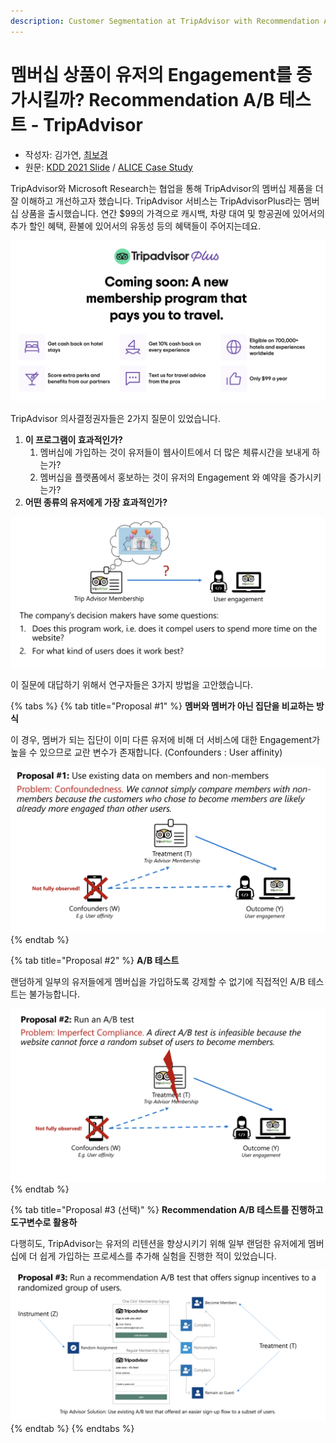 ```yaml
---
description: Customer Segmentation at TripAdvisor with Recommendation A/B Tests
---
```


# 멤버십 상품이 유저의 Engagement를 증가시킬까? Recommendation A/B 테스트 - TripAdvisor

* 작성자: 김가연, [최보경](https://www.facebook.com/pagebokyung/)
* 원문: [KDD 2021 Slide](https://drive.google.com/file/d/1yyIu\_3epIVXbwzJj658Iv4vxHGjtPh8n/view) / [ALICE Case Study](https://www.microsoft.com/en-us/research/uploads/prod/2020/04/MSR\_ALICE\_casestudy\_2020.pdf)

TripAdvisor와 Microsoft Research는 협업을 통해 TripAdvisor의 멤버십 제품을 더 잘 이해하고 개선하고자 했습니다. TripAdvisor 서비스는 TripAdvisorPlus라는 멤버십 상품을 출시했습니다. 연간 $99의 가격으로 캐시백, 차량 대여 및 항공권에 있어서의 추가 할인 혜택, 환불에 있어서의 유동성 등의 혜택들이 주어지는데요.

![](<../.gitbook/assets/image (1).png>)

TripAdvisor 의사결정권자들은 2가지 질문이 있었습니다.

1. **이 프로그램이 효과적인가?**
   1. 멤버십에 가입하는 것이 유저들이 웹사이트에서 더 많은 체류시간을 보내게 하는가?
   2. 멤버십을 플랫폼에서 홍보하는 것이 유저의 Engagement 와 예약을 증가시키는가?
2. **어떤 종류의 유저에게 가장 효과적인가?**

![](../.gitbook/assets/image.png)

이 질문에 대답하기 위해서 연구자들은 3가지 방법을 고안했습니다.

{% tabs %}
{% tab title="Proposal #1" %}
**멤버와 멤버가 아닌 집단을 비교하는 방식**

이 경우, 멤버가 되는 집단이 이미 다른 유저에 비해 더 서비스에 대한 Engagement가 높을 수 있으므로 교란 변수가 존재합니다. (Confounders : User affinity)

![](<../.gitbook/assets/image (3).png>)
{% endtab %}

{% tab title="Proposal #2" %}
**A/B 테스트**

랜덤하게 일부의 유저들에게 멤버십을 가입하도록 강제할 수 없기에 직접적인 A/B 테스트는 불가능합니다.

![](<../.gitbook/assets/image (6).png>)
{% endtab %}

{% tab title="Proposal #3 (선택)" %}
**Recommendation A/B 테스트를 진행하고 도구변수로 활용하**

다행히도, TripAdvisor는 유저의 리텐션을 향상시키기 위해 일부 랜덤한 유저에게 멤버십에 더 쉽게 가입하는 프로세스를 추가해 실험을 진행한 적이 있었습니다.

![](<../.gitbook/assets/image (5).png>)
{% endtab %}
{% endtabs %}

